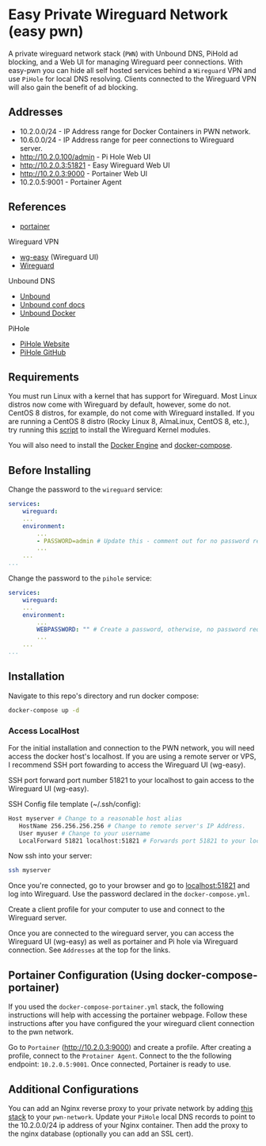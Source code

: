 # Easy Private Wireguard Network (easy pwn)
A private wireguard network stack (`PWN`) with Unbound DNS, PiHold ad blocking, and a Web UI for managing Wireguard peer connections. With easy-pwn you can hide all self hosted services behind a `Wireguard` VPN and use `PiHole` for local DNS resolving. Clients connected to the Wireguard VPN will also gain the benefit of ad blocking.

## Addresses
* 10.2.0.0/24 - IP Address range for Docker Containers in PWN network.
* 10.6.0.0/24 - IP Address range for peer connections to Wireguard server.
* http://10.2.0.100/admin - Pi Hole Web UI
* http://10.2.0.3:51821 - Easy Wireguard Web UI
* http://10.2.0.3:9000 - Portainer Web UI
* 10.2.0.5:9001 - Portainer Agent

## References
- [portainer](https://www.portainer.io/)

Wireguard VPN
- [wg-easy](https://github.com/WeeJeWel/wg-easy/) (Wireguard UI)
- [Wireguard](https://www.wireguard.com/)

Unbound DNS
- [Unbound](https://nlnetlabs.nl/projects/unbound/about/)
- [Unbound conf docs](https://www.nlnetlabs.nl/documentation/unbound/unbound.conf/)
- [Unbound Docker](https://github.com/MatthewVance/unbound-docker)

PiHole
- [PiHole Website](https://pi-hole.net/)
- [PiHole GitHub](https://github.com/pi-hole/docker-pi-hole)


## Requirements
You must run Linux with a kernel that has support for Wireguard. Most Linux distros now come with Wireguard by default, however, some do not. CentOS 8 distros, for example, do not come with Wireguard installed. If you are running a CentOS 8 distro (Rocky Linux 8, AlmaLinux, CentOS 8, etc.), try running this [script](https://github.com/rmayobre/scripted-selfhost/tree/main/scripts/wireguard-centos8) to install the Wireguard Kernel modules.

You will also need to install the [Docker Engine](https://docs.docker.com/engine/install/) and [docker-compose](https://docs.docker.com/compose/install/).

## Before Installing
Change the password to the `wireguard` service:
```yaml
services:
    wireguard:
    ...
    environment:
        ...
        - PASSWORD=admin # Update this - comment out for no password requirements.
        ...
    ...
...
```

Change the password to the `pihole` service:
```yaml
services:
    wireguard:
    ...
    environment:
        ...
        WEBPASSWORD: "" # Create a password, otherwise, no password required to access.
        ...
    ...
...
```

## Installation

Navigate to this repo's directory and run docker compose:
```sh
docker-compose up -d
```

### Access LocalHost
For the initial installation and connection to the PWN network, you will need access the docker host's localhost. If you are using a remote server or VPS, I recommend SSH port fowarding to access the Wireguard UI (wg-easy).

SSH port forward port number 51821 to your localhost to gain access to the Wireguard UI (wg-easy). 

SSH Config file template (~/.ssh/config):
```sh
Host myserver # Change to a reasonable host alias
   HostName 256.256.256.256 # Change to remote server's IP Address.
   User myuser # Change to your username
   LocalForward 51821 localhost:51821 # Forwards port 51821 to your localhost.
```

Now ssh into your server:
```sh
ssh myserver
```

Once you're connected, go to your browser and go to [localhost:51821](localhost:51821) and log into Wireguard. Use the password declared in the `docker-compose.yml`.

Create a client profile for your computer to use and connect to the Wireguard server.

Once you are connected to the wireguard server, you can access the Wireguard UI (wg-easy) as well as portainer and Pi hole via Wireguard connection. See `Addresses` at the top for the links.

## Portainer Configuration (Using docker-compose-portainer)
If you used the `docker-compose-portainer.yml` stack, the following instructions will help with accessing the portainer webpage. Follow these instructions after you have configured the your wireguard client connection to the pwn network.

Go to `Portainer` (http://10.2.0.3:9000) and create a profile. After creating a profile, connect to the `Protainer Agent`. Connect to the the following endpoint: `10.2.0.5:9001`. Once connected, Portainer is ready to use.

## Additional Configurations
You can add an Nginx reverse proxy to your private network by adding [this stack](https://github.com/rmayobre/scripted-selfhost/tree/main/docker/private-proxy-manager-stack) to your `pwn-network`. Update your `PiHole` local DNS records to point to the 10.2.0.0/24 ip address of your Nginx container. Then add the proxy to the nginx database (optionally you can add an SSL cert).